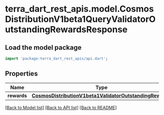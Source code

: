 # terra_dart_rest_apis.model.CosmosDistributionV1beta1QueryValidatorOutstandingRewardsResponse

## Load the model package
```dart
import 'package:terra_dart_rest_apis/api.dart';
```

## Properties
Name | Type | Description | Notes
------------ | ------------- | ------------- | -------------
**rewards** | [**CosmosDistributionV1beta1ValidatorOutstandingRewards**](CosmosDistributionV1beta1ValidatorOutstandingRewards.md) |  | [optional] 

[[Back to Model list]](../README.md#documentation-for-models) [[Back to API list]](../README.md#documentation-for-api-endpoints) [[Back to README]](../README.md)



